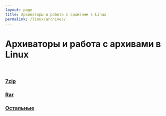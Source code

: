 ```yaml
---
layout: page
title: Архиваторы и работа с архивами в Linux
permalink: /linux/archives/
---
```


# Архиваторы и работа с архивами в Linux

<br/>

### [7zip](/linux/archives/7zip/)

### [Rar](/linux/archives/rar/)

### [Остальные](/linux/archives/other/)
